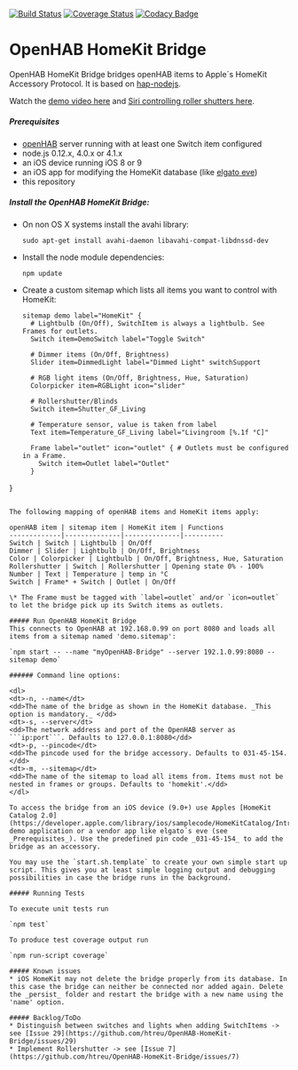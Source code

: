 [![Build Status](https://travis-ci.org/htreu/OpenHAB-HomeKit-Bridge.svg?branch=master)](https://travis-ci.org/htreu/OpenHAB-HomeKit-Bridge)
[![Coverage Status](https://coveralls.io/repos/htreu/OpenHAB-HomeKit-Bridge/badge.svg?branch=master&service=github)](https://coveralls.io/github/htreu/OpenHAB-HomeKit-Bridge?branch=master)
[![Codacy Badge](https://api.codacy.com/project/badge/grade/b7123ae9da0b466fb69ee89679bbc284)](https://www.codacy.com/app/henning-treu/OpenHAB-HomeKit-Bridge)

OpenHAB HomeKit Bridge
=============
OpenHAB HomeKit Bridge bridges openHAB items to Apple´s HomeKit Accessory Protocol. It is based on [hap-nodejs](https://github.com/KhaosT/HAP-NodeJS).

Watch the [demo video here](https://youtu.be/QAbOHhjo05U) and [Siri controlling roller shutters here](https://youtu.be/z9G06-dxblo).

##### Prerequisites
* [openHAB](http://www.openhab.org) server running with at least one Switch item configured
* node.js 0.12.x, 4.0.x or 4.1.x
* an iOS device running iOS 8 or 9
* an iOS app for modifying the HomeKit database (like [elgato eve](https://www.elgato.com/de/eve-app-homekit))
* this repository

##### Install the OpenHAB HomeKit Bridge:
* On non OS X systems install the avahi library:

  `sudo apt-get install avahi-daemon libavahi-compat-libdnssd-dev`
* Install the node module dependencies:

  `npm update`
* Create a custom sitemap which lists all items you want to control with HomeKit:
  ```
  sitemap demo label="HomeKit" {
    # Lightbulb (On/Off), SwitchItem is always a lightbulb. See Frames for outlets.
    Switch item=DemoSwitch label="Toggle Switch"

    # Dimmer items (On/Off, Brightness)
    Slider item=DimmedLight label="Dimmed Light" switchSupport

    # RGB light items (On/Off, Brightness, Hue, Saturation)
    Colorpicker item=RGBLight icon="slider"

    # Rollershutter/Blinds
    Switch item=Shutter_GF_Living

    # Temperature sensor, value is taken from label
    Text item=Temperature_GF_Living label="Livingroom [%.1f °C]"

    Frame label="outlet" icon="outlet" { # Outlets must be configured in a Frame.
      Switch item=Outlet label="Outlet"
    }
}
  ```

The following mapping of openHAB items and HomeKit items apply:

openHAB item | sitemap item | HomeKit item | Functions
-------------|--------------|--------------|----------
Switch | Switch | Lightbulb | On/Off
Dimmer | Slider | Lightbulb | On/Off, Brightness
Color | Colorpicker | Lightbulb | On/Off, Brightness, Hue, Saturation
Rollershutter | Switch | Rollershutter | Opening state 0% - 100%
Number | Text | Temperature | temp in °C
Switch | Frame* + Switch | Outlet | On/Off

\* The Frame must be tagged with `label=outlet` and/or `icon=outlet` to let the bridge pick up its Switch items as outlets.

##### Run OpenHAB HomeKit Bridge
This connects to OpenHAB at 192.168.0.99 on port 8080 and loads all items from a sitemap named 'demo.sitemap':

  `npm start -- --name "myOpenHAB-Bridge" --server 192.1.0.99:8080 --sitemap demo`

###### Command line options:

<dl>
<dt>-n, --name</dt>
  <dd>The name of the bridge as shown in the HomeKit database. _This option is mandatory._ </dd>
<dt>-s, --server</dt>
  <dd>The network address and port of the OpenHAB server as ```ip:port```. Defaults to 127.0.0.1:8080</dd>
<dt>-p, --pincode</dt>
  <dd>The pincode used for the bridge accessory. Defaults to 031-45-154.</dd>
<dt>-m, --sitemap</dt>
  <dd>The name of the sitemap to load all items from. Items must not be nested in frames or groups. Defaults to 'homekit'.</dd>
</dl>

To access the bridge from an iOS device (9.0+) use Apples [HomeKit Catalog 2.0](https://developer.apple.com/library/ios/samplecode/HomeKitCatalog/Introduction/Intro.html) demo application or a vendor app like elgato´s eve (see _Prerequisites_). Use the predefined pin code _031-45-154_ to add the bridge as an accessory.

You may use the `start.sh.template` to create your own simple start up script. This gives you at least simple logging output and debugging possibilities in case the bridge runs in the background.

##### Running Tests

To execute unit tests run

`npm test`

To produce test coverage output run

`npm run-script coverage`

##### Known issues
* iOS HomeKit may not delete the bridge properly from its database. In this case the bridge can neither be connected nor added again. Delete the _persist_ folder and restart the bridge with a new name using the 'name' option.

##### Backlog/ToDo
* Distinguish between switches and lights when adding SwitchItems -> see [Issue 29](https://github.com/htreu/OpenHAB-HomeKit-Bridge/issues/29)
* Implement Rollershutter -> see [Issue 7](https://github.com/htreu/OpenHAB-HomeKit-Bridge/issues/7)

